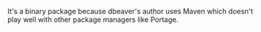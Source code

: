 It's a binary package because dbeaver's author uses Maven which doesn't play well with other package managers like Portage.
